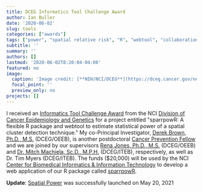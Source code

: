 ```yaml
---
title: DCEG Informatics Tool Challenge Award
author: Ian Buller
date: '2020-06-02'
slug: tools
categories: ["awards"]
tags: ["power", "spatial relative risk", "R", "webtool", "collaboration", "method development"]
subtitle: ''
summary: ''
authors: []
lastmod: '2020-06-02T8:20:04-04:00'
featured: no
image: 
  caption: 'Image credit: [**NIH/NCI/DCEG**](https://dceg.cancer.gov/news-events/news/2014/inaugural-informatics-challenge)'
  focal_point: ''
  preview_only: no
projects: []
---
```


I received an [Informatics Tool Challenge Award](https://dceg.cancer.gov/news-events/news/2020/2020-informatics-tool-challenge) from the NCI [Division of Cancer Epidemiology and Genetics](https://dceg.cancer.gov/) for a project entitled "sparrpowR: A flexible R package and webtool to estimate statistical power of a spatial cluster detection technique." My co-Principal Investigator, [Derek Brown, Ph.D., M.S.](https://dceg.cancer.gov/fellowship-training/fellowship-experience/meet-fellows/iteb/brown-derek) (DCEG/OEEB), is another postdoctoral [Cancer Prevention Fellow](https://cpfp.cancer.gov/) and we are joined by our supervisors [Rena Jones, Ph.D., M.S.](https://dceg.cancer.gov/about/staff-directory/jones-rena) (DCEG/OEEB) and [Dr. Mitch Machiela, Sc.D., M.P.H.](https://dceg.cancer.gov/about/staff-directory/machiela-mitchell) (DCEG/ITEB), respectively, as well as Dr. Tim Myers (DCEG/ITEB). The funds ($20,000) will be used by the NCI [Center for Biomedical Informatics \& Information Technology](https://datascience.cancer.gov/) to develop a web application of our R package called [sparrpowR](https://cran.r-project.org/web/packages/sparrpowR/index.html).

**Update**: [Spatial Power](https://analysistools.cancer.gov/spatial-power) was successfully launched on May 20, 2021